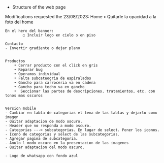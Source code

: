 - Structure of the web page 

Modifications requested the 23/08/2023: 
    Home
    • Quitarle la opacidad a la foto del home 

    En el hero del banner: 
            ○ Incluir logo en cielo o en piso 
            
    Contacto
    - Invertir gradiente o dejar plano 


    Productos
        • Cerrar producto con el click en gris 
        • Reparar bug
        • Operamos individual
        • Falta subcateogria de espiralados
        • Gancho para carroceria va en cadena
        • Gancho para techo va en gancho 
        •  Seccionar las partes de descripciones, tratamientos, etc. con tonos mas oscuros 
        
        
    Version mobile
    - Cambiar en tabla de categorias el tema de las tablas y dejarlo como imagen
    - Quitar adaptacion de modo oscuro. 
    - Header que no responda a modo oscuro. 
    - Categorias ---> subcategorias. En lugar de select. Poner los iconos. 
    - Icono de categorias y select de las subcategorias. 
    - Agregar pagina de subcategoria. 
    - Anulo l modo oscuro en la presentacion de las imagenes 
    - Quitar adaptacion del modo oscuro. 

    - Logo de whatsapp con fondo azul